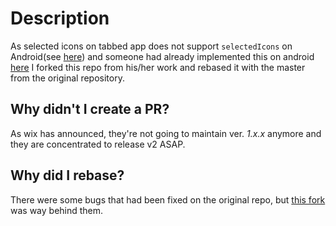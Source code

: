 # Description
As selected icons on tabbed app does not support `selectedIcons` on Android(see [here](https://wix.github.io/react-native-navigation/#/screen-api?id=settabbuttonparams-)) and someone had already implemented this on android [here](https://github.com/farzadshafiee/react-native-navigation) I forked this repo from his/her work and rebased it with the master from the original repository. 

## Why didn't I create a PR?
As wix has announced, they're not going to maintain ver. *1.x.x* anymore and they are concentrated to release v2 ASAP.

## Why did I rebase?
There were some bugs that had been fixed on the original repo, but [this fork](https://github.com/farzadshafiee/react-native-navigation) was way behind them.
